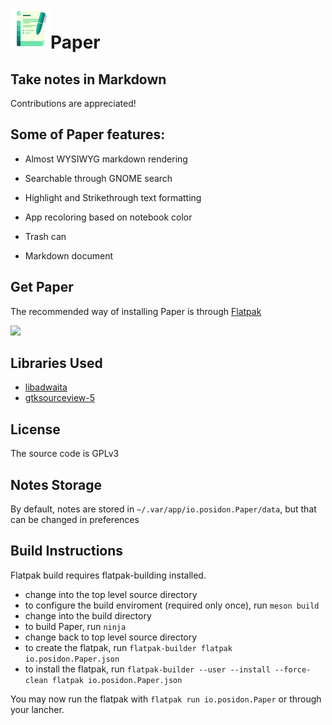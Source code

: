 # <img src="./data/icons/hicolor/scalable/apps/io.posidon.Paper.svg" height="64"/>Paper

## Take notes in Markdown

Contributions are appreciated!


## Some of Paper features:

 - Almost WYSIWYG markdown rendering

 - Searchable through GNOME search

 - Highlight and Strikethrough text formatting

 - App recoloring based on notebook color

 - Trash can

 - Markdown document

## Get Paper

The recommended way of installing Paper is through [Flatpak](https://flatpak.org)

<a href="https://flathub.org/apps/details/io.posidon.Paper"><img src="https://flathub.org/assets/badges/flathub-badge-en.png" width="200"/></a>

## Libraries Used
 - [libadwaita](https://gitlab.gnome.org/GNOME/libadwaita)
 - [gtksourceview-5](https://gitlab.gnome.org/GNOME/gtksourceview)

## License
The source code is GPLv3

## Notes Storage
By default, notes are stored in `~/.var/app/io.posidon.Paper/data`,
but that can be changed in preferences

## Build Instructions
Flatpak build requires flatpak-building installed.

 - change into the top level source directory
 - to configure the build enviroment (required only once), run ```meson build```
 - change into the build directory
 - to build Paper, run ```ninja```
 - change back to top level source directory
 - to create the flatpak, run ```flatpak-builder flatpak io.posidon.Paper.json```
 - to install the flatpak, run ```flatpak-builder --user --install --force-clean flatpak io.posidon.Paper.json```

You may now run the flatpak with ```flatpak run io.posidon.Paper``` or through your lancher.